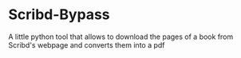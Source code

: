 # Scribd-Bypass
A little python tool that allows to download the pages of a book from Scribd's webpage and converts them into a pdf
